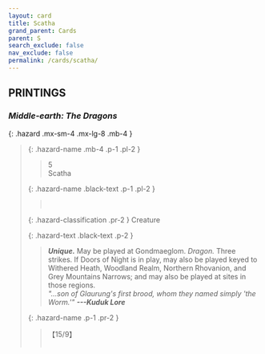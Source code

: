 ```yaml
---
layout: card
title: Scatha
grand_parent: Cards
parent: S
search_exclude: false
nav_exclude: false
permalink: /cards/scatha/
---
```


## PRINTINGS


### _Middle-earth: The Dragons_

{: .hazard .mx-sm-4 .mx-lg-8 .mb-4 }
> {: .hazard-name .mb-4 .p-1 .pl-2 }
> > <div class="hazard-mp">5</div>
> > <div class="card-name">Scatha</div>
>
> {: .hazard-name .black-text .p-1 .pl-2 }
> > &nbsp;
>
> {: .hazard-classification .pr-2 }
> Creature
>
> {: .hazard-text .black-text .p-2 }
> > _**Unique.**_ May be played at Gondmaeglom. _Dragon._ Three strikes. If Doors of Night is in play, may also be played keyed to Withered Heath, Woodland Realm, Northern Rhovanion, and Grey Mountains Narrows; and may also be played at sites in those regions. <br>_"...son of Glaurung's first brood, whom they named simply 'the Worm.'"_ ***---Kuduk Lore*** 
>
> {: .hazard-name .p-1 .pr-2 }
> > <div class="card-shield">【15/9】</div>
> > <div class="card-corruption">&nbsp;</div>
